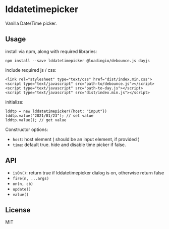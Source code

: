 # lddatetimepicker

Vanilla Date/Time picker.


## Usage

install via npm, along with required libraries:

    npm install --save lddatetimepicker @loadingio/debounce.js dayjs


include required js / css:

    <link rel="stylesheet" type="text/css" href="dist/index.min.css">
    <script type="text/javascript" src="path-to/debounce.js"></script>
    <script type="text/javascript" src="path-to-day.js"></script>
    <script type="text/javascript" src="dist/index.min.js"></script>


initialize:

    lddtp = new lddatetimepicker({host: "input"})
    lddtp.value("2021/01/23"); // set value
    lddtp.value(); // get value


Constructor options:

 - `host`: host element ( should be an input element, if provided )
 - `time`: default true. hide and disable time picker if false.


## API

 - `isOn()`: return true if lddatetimepicker dialog is on, otherwise return false
 - `fire(n, ...args)`
 - `on(n, cb)`
 - `update()`
 - `value()`


## License

MIT
